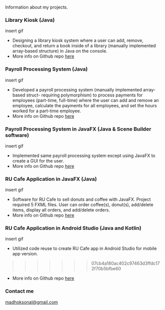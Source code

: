 
Information about my projects.

### Library Kiosk (Java)

insert gif

* Designing a library kiosk system where a user can add, remove, checkout, and return a book inside of a library (manually implemented array-based structure) in Java on the console.
* More info on Github repo [here](https://github.com/amorfati-s/Project1-213- "Library Kiosk Project")

### Payroll Processing System (Java)

insert gif

* Developed a payroll processing system (manually implemented array-based struct- requiring polymorphism) to process payments for employees (part-time, full-time) where the user can add and remove an employee, calculate the payments for all employees, and set the hours worked for a part-time employee.
* More info on Github repo [here](https://github.com/amorfati-s/Project2-213 "Payroll Processing Github Repo")

### Payroll Processing System in JavaFX (Java & Scene Builder software)

insert gif

* Implemented same payroll processing system except using JavaFX to create a GUI for the user.
* More info on Github repo [here](https://github.com/amorfati-s/Project-3-213 "Payroll Processing Github Repo JavaFX")

### RU Cafe Application in JavaFX (Java)

insert gif

* Software for RU Cafe to sell donuts and coffee with JavaFX. Project required 5 FXML files. User can order coffee(s), donut(s), add/delete items, display all orders, and add/delete orders.
* More info on Github repo [here](https://github.com/amorfati-s/Project-4-213 "RUCafe JavaFX Github repo")

### RU Cafe Application in Android Studio (Java and Kotlin) 

insert gif

* Utilized code reuse to create RU Cafe app in Android Studio for mobile app version. 
>>>>>>> 07cb4a180ac402c97463d3ffdc172f70b5bfbe60
*  More info on Github repo [here](https://github.com/amorfati-s/Project-5-213 "RUCafe Android Github Repo")

### Contact me

[madhoksonal@gmail.com](mailto:madhoksonal@gmail.com)
